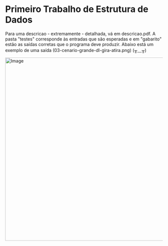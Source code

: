 # Primeiro Trabalho de Estrutura de Dados 

Para uma descricao - extremamente - detalhada, vá em descricao.pdf. A pasta "testes" corresponde às entradas que são esperadas e em "gabarito" estão as saídas corretas que o programa deve produzir. 
Abaixo está um exemplo de uma saída (03-cenario-grande-dl-gira-atira.png) (⁠╥⁠﹏⁠╥⁠)

<img width="662" height="586" alt="Image" src="https://github.com/user-attachments/assets/5ec9f361-5a4b-432e-bea4-9d70798f9830" />
